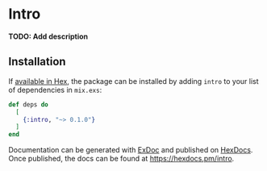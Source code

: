# Intro

**TODO: Add description**

## Installation

If [available in Hex](https://hex.pm/docs/publish), the package can be installed
by adding `intro` to your list of dependencies in `mix.exs`:

```elixir
def deps do
  [
    {:intro, "~> 0.1.0"}
  ]
end
```

Documentation can be generated with [ExDoc](https://github.com/elixir-lang/ex_doc)
and published on [HexDocs](https://hexdocs.pm). Once published, the docs can
be found at <https://hexdocs.pm/intro>.

